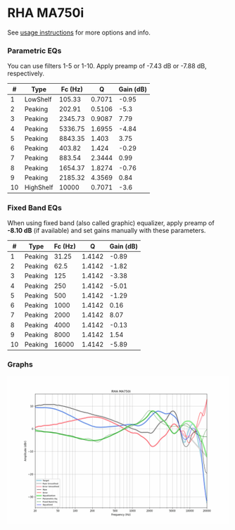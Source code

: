 # RHA MA750i
See [usage instructions](https://github.com/jaakkopasanen/AutoEq#usage) for more options and info.

### Parametric EQs
You can use filters 1-5 or 1-10. Apply preamp of -7.43 dB or -7.88 dB, respectively.

|   # | Type      |   Fc (Hz) |      Q |   Gain (dB) |
|-----|-----------|-----------|--------|-------------|
|   1 | LowShelf  |    105.33 | 0.7071 |       -0.95 |
|   2 | Peaking   |    202.91 | 0.5106 |       -5.3  |
|   3 | Peaking   |   2345.73 | 0.9087 |        7.79 |
|   4 | Peaking   |   5336.75 | 1.6955 |       -4.84 |
|   5 | Peaking   |   8843.35 | 1.403  |        3.75 |
|   6 | Peaking   |    403.82 | 1.424  |       -0.29 |
|   7 | Peaking   |    883.54 | 2.3444 |        0.99 |
|   8 | Peaking   |   1654.37 | 1.8274 |       -0.76 |
|   9 | Peaking   |   2185.32 | 4.3569 |        0.84 |
|  10 | HighShelf |  10000    | 0.7071 |       -3.6  |

### Fixed Band EQs
When using fixed band (also called graphic) equalizer, apply preamp of **-8.10 dB** (if available) and set gains manually with these parameters.

|   # | Type    |   Fc (Hz) |      Q |   Gain (dB) |
|-----|---------|-----------|--------|-------------|
|   1 | Peaking |     31.25 | 1.4142 |       -0.89 |
|   2 | Peaking |     62.5  | 1.4142 |       -1.82 |
|   3 | Peaking |    125    | 1.4142 |       -3.38 |
|   4 | Peaking |    250    | 1.4142 |       -5.01 |
|   5 | Peaking |    500    | 1.4142 |       -1.29 |
|   6 | Peaking |   1000    | 1.4142 |        0.16 |
|   7 | Peaking |   2000    | 1.4142 |        8.07 |
|   8 | Peaking |   4000    | 1.4142 |       -0.13 |
|   9 | Peaking |   8000    | 1.4142 |        1.54 |
|  10 | Peaking |  16000    | 1.4142 |       -5.89 |

### Graphs
![](./RHA%20MA750i.png)
